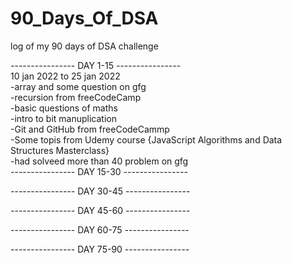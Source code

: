 # 90_Days_Of_DSA
log of my 90 days of DSA challenge

_-_-_-_-_-_-_-_-_-_-_-_-_-_-_-_- DAY 1-15 _-_-_-_-_-_-_-_-_-_-_-_-_-_-_-_-\
10 jan 2022 to 25 jan 2022\
-array and some question on gfg\
-recursion from freeCodeCamp\
-basic questions of maths\
-intro to bit manuplication\
-Git and GitHub from freeCodeCammp\
-Some topis from Udemy course {JavaScript Algorithms and Data Structures Masterclass}\
-had solveed more than 40 problem on gfg\
_-_-_-_-_-_-_-_-_-_-_-_-_-_-_-_- DAY 15-30 _-_-_-_-_-_-_-_-_-_-_-_-_-_-_-_-


_-_-_-_-_-_-_-_-_-_-_-_-_-_-_-_- DAY 30-45 _-_-_-_-_-_-_-_-_-_-_-_-_-_-_-_-


_-_-_-_-_-_-_-_-_-_-_-_-_-_-_-_- DAY 45-60 _-_-_-_-_-_-_-_-_-_-_-_-_-_-_-_-


_-_-_-_-_-_-_-_-_-_-_-_-_-_-_-_- DAY 60-75 _-_-_-_-_-_-_-_-_-_-_-_-_-_-_-_-


_-_-_-_-_-_-_-_-_-_-_-_-_-_-_-_- DAY 75-90 _-_-_-_-_-_-_-_-_-_-_-_-_-_-_-_-



